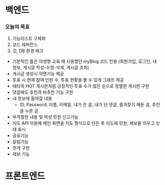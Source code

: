 # 백엔드

### 오늘의 목표

1. 기능리스트 구체화
2. 코드 레퍼런스
3. 깃, DB 환경 체크


* 기본적인 틀은 야생형 교육 때 사용했던 myBlog 코드 인용 (회원가입, 로그인, 내 정보, 게시글 작성-수정-삭제, 게시글 조회)
* 게시글 생성시 익명기능 제공
* 투표 시 현재 참여 인원 수, 투표 현황을 볼 수 있게 그래프 제공
* 에타의 HOT 게시판처럼 긍정적인 투표 수가 많은 순으로 정렬한 게시판 구현
* 댓글에도 추천과 비추천 기능 구현
* 내 정보에 들어갈 내용
  * ID, Password, 이름, 이메일, 내가 쓴 글, 내가 단 댓글, 즐겨찾기 해둔 글, 추천을 누른 글
* 부적절한 내용 및 악성 민원 신고기능
* 지도 API 이용해 메인 화면을 지도 형식으로 만든 후 지도에 민원, 제보들 띄우고 상태 표시
* 공유기능
* 알림기능
* 핫게 구현
* 제보 기능


# 프론트엔드
